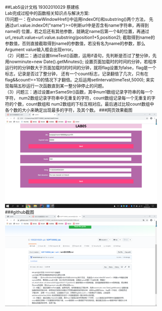 ##Lab5设计文档
19302010029 蔡建栋<br>
Lab完成过程中的函数相关知识点与解决方案:<br>
(1)问题一：在showWindowHref()中运用indexOf()和substring()两个方法，
先通过url.value.indexOf("name")>=0判断url中是否含有name字符串，再得到name的
位置，若之后还有其他参数，就确定name后第一个&的位置，再通过url_result.value=url.value.substring(position1+5,position2);
截取得到name的参数值，否则直接截取得到name的参数值，若没有名为name的参数，那么Argument value输入框会出现error。<br>
（2）问题二：通过设置timeTest()函数，运用if语句，先判断是否过了整分钟，先用nowminute=new Date().getMinutes();
设置页面加载时的时间的分钟，若程序运行时的分钟数大于页面加载时的时间的分钟，就将flag设置为false，flag是一个标志，记录是否过了整分钟，
还有一个count标志，记录翻倍了几次，只有在flag&&count!==10的情况下才翻倍。之后运用setInterval(timeTest,5000);
来实现每隔五秒运行一次函数直到某一整分钟停止的问题。<br>
（3）问题三：通过设置arrSameStr()函数，其中num1数组记录字符串的每一个字符，
num2数组记录字符串中无重复的字符，count数组记录每一个无重复的字符的个数，count数组和
num2数组的下标互相对应。最后通过比较count数组中各个数的大小来确定出现最多的字符，及其个数。
###网页效果截图
![网页效果截图](images/截图.PNG)
###github截图
![设计文档截图](images/设计文档截图.PNG)